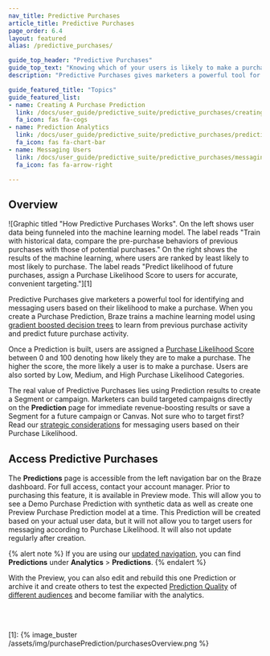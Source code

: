 ```yaml
---
nav_title: Predictive Purchases
article_title: Predictive Purchases
page_order: 6.4
layout: featured
alias: /predictive_purchases/

guide_top_header: "Predictive Purchases"
guide_top_text: "Knowing which of your users is likely to make a purchase is a crucial insight for growing businesses. Without it, how do you decide which campaigns to build? Who should receive discounts and promotions? Where to spend a limited budget? Braze helps answer these questions with Predictive Purchases, a machine learning model that makes it easy for marketing teams to understand future purchasing behavior and focus their resources on revenue-maximizing campaigns."
description: "Predictive Purchases gives marketers a powerful tool for identifying and messaging users based on their likelihood to make a purchase. "

guide_featured_title: "Topics"
guide_featured_list:
- name: Creating A Purchase Prediction
  link: /docs/user_guide/predictive_suite/predictive_purchases/creating_a_purchase_prediction/
  fa_icon: fas fa-cogs
- name: Prediction Analytics
  link: /docs/user_guide/predictive_suite/predictive_purchases/prediction_analytics/
  fa_icon: fas fa-chart-bar
- name: Messaging Users
  link: /docs/user_guide/predictive_suite/predictive_purchases/messaging_users/
  fa_icon: fas fa-arrow-right

---
```


## Overview

![Graphic titled "How Predictive Purchases Works". On the left shows user data being funneled into the machine learning model. The label reads "Train with historical data, compare the pre-purchase behaviors of previous purchases with those of potential purchases." On the right shows the results of the machine learning, where users are ranked by least likely to most likely to purchase. The label reads "Predict likelihood of future purchases, assign a Purchase Likelihood Score to users for accurate, convenient targeting."][1]

Predictive Purchases give marketers a powerful tool for identifying and messaging users based on their likelihood to make a purchase. When you create a Purchase Prediction, Braze trains a machine learning model using [gradient boosted decision trees](https://en.wikipedia.org/wiki/Gradient_boosting) to learn from previous purchase activity and predict future purchase activity. 

Once a Prediction is built, users are assigned a [Purchase Likelihood Score]({{site.baseurl}}/user_guide/predictive_suite/predictive_purchases/prediction_analytics/#purchase_score) between 0 and 100 denoting how likely they are to make a purchase. The higher the score, the more likely a user is to make a purchase. Users are also sorted by Low, Medium, and High Purchase Likelihood Categories. 

The real value of Predictive Purchases lies using Prediction results to create a Segment or campaign. Marketers can build targeted campaigns directly on the **Prediction** page for immediate revenue-boosting results or save a Segment for a future campaign or Canvas. Not sure who to target first? Read our [strategic considerations]({{site.baseurl}}/user_guide/predictive_suite/predictive_purchases/messaging_users/#strategy) for messaging users based on their Purchase Likelihood.

## Access Predictive Purchases

The **Predictions** page is accessible from the left navigation bar on the Braze dashboard. For full access, contact your account manager. Prior to purchasing this feature, it is available in Preview mode. This will allow you to see a Demo Purchase Prediction with synthetic data as well as create one Preview Purchase Prediction model at a time. This Prediction will be created based on your actual user data, but it will not allow you to target users for messaging according to Purchase Likelihood. It will also not update regularly after creation.

{% alert note %}
If you are using our [updated navigation]({{site.baseurl}}/navigation/), you can find **Predictions** under **Analytics** > **Predictions**.
{% endalert %}

With the Preview, you can also edit and rebuild this one Prediction or archive it and create others to test the expected [Prediction Quality]({{site.baseurl}}/user_guide/predictive_suite/predictive_purchases/prediction_analytics/#prediction_quality) of [different audiences]({{site.baseurl}}/user_guide/predictive_suite/predictive_purchases/creating_a_purchase_prediction/#audience) and become familiar with the analytics.

<br><br>

[1]: {% image_buster /assets/img/purchasePrediction/purchasesOverview.png %}

